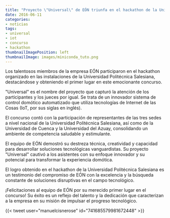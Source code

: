```yaml
---
title: "Proyecto \"Universal\" de EÓN triunfa en el hackathon de la Universidad Politécnica Salesiana"
date: 2016-06-11
categories:
- noticias
tags:
- universal
- iot
- concurso
- hackathon
thumbnailImagePosition: left
thumbnailImage: images/miniconda_tuto.png
---
```

Los talentosos miembros de la empresa EÓN participaron en el hackathon organizado en las instalaciones de la Universidad Politécnica Salesiana, destacándose y obteniendo el primer lugar en este emocionante concurso.
<!--more-->

"Universal" es el nombre del proyecto que capturó la atención de los participantes y los jueces por igual. Se trata de un innovador sistema de control domótico automatizado que utiliza tecnologías de Internet de las Cosas (IoT, por sus siglas en inglés).

El concurso contó con la participación de representantes de las tres sedes a nivel nacional de la Universidad Politécnica Salesiana, así como de la Universidad de Cuenca y la Universidad del Azuay, consolidando un ambiente de competencia saludable y estimulante.

El equipo de EÓN demostró su destreza técnica, creatividad y capacidad para desarrollar soluciones tecnológicas vanguardistas. Su proyecto "Universal" cautivó a los asistentes con su enfoque innovador y su potencial para transformar la experiencia domótica.

El logro obtenido en el hackathon de la Universidad Politécnica Salesiana es un testimonio del compromiso de EÓN con la excelencia y la búsqueda constante de soluciones disruptivas en el campo tecnológico.

¡Felicitaciones al equipo de EÓN por su merecido primer lugar en el concurso! Su éxito es un reflejo del talento y la dedicación que caracterizan a la empresa en su misión de impulsar el progreso tecnológico.

{{< tweet user="manuelcisnerose" id="741685579981672448" >}}
